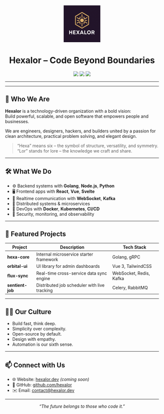 <p align="center">
  <img src="../assets/logo.png" alt="Hexalor Logo" width="120"/>
</p>

<h1 align="center">Hexalor – Code Beyond Boundaries</h1>

<p align="center">
  <img src="https://img.shields.io/badge/Innovation-Driven-blue?style=flat-square" />
  <img src="https://img.shields.io/badge/Open%20Source-First-green?style=flat-square" />
  <img src="https://img.shields.io/badge/Built%20with%20Heart-%E2%9D%A4-red?style=flat-square" />
</p>

---

<!-- <p align="center">
  <img src="https://raw.githubusercontent.com/hexalor/.assets/main/banner.png" alt="Hexalor Banner" />
</p> -->

---

## 🌌 Who We Are

**Hexalor** is a technology-driven organization with a bold vision:  
Build powerful, scalable, and open software that empowers people and businesses.

We are engineers, designers, hackers, and builders united by a passion for clean architecture, practical problem solving, and elegant design.

> “Hexa” means six – the symbol of structure, versatility, and symmetry.  
> “Lor” stands for lore – the knowledge we craft and share.

---

## 🛠️ What We Do

- ⚙️ Backend systems with **Golang**, **Node.js**, **Python**
- 🖥️ Frontend apps with **React**, **Vue**, **Svelte**
- 📡 Realtime communication with **WebSocket**, **Kafka**
- 🧠 Distributed systems & microservices
- 🚀 DevOps with **Docker**, **Kubernetes**, **CI/CD**
- 🔐 Security, monitoring, and observability

---

## 🌟 Featured Projects

| Project        | Description                                      | Tech Stack              |
|----------------|--------------------------------------------------|--------------------------|
| **hexa-core**  | Internal microservice starter framework          | Golang, gRPC             |
| **orbital-ui** | UI library for admin dashboards                  | Vue 3, TailwindCSS       |
| **flux-sync**  | Real-time cross-service data sync engine         | WebSocket, Redis, Kafka  |
| **sentient-job** | Distributed job scheduler with live tracking   | Celery, RabbitMQ         |

---

## 👨‍🚀 Our Culture

- Build fast, think deep.
- Simplicity over complexity.
- Open-source by default.
- Design with empathy.
- Automation is our sixth sense.

---

## 📫 Connect with Us

- 🌐 Website: [hexalor.dev](https://hexalor.dev) _(coming soon)_
- 🐙 GitHub: [github.com/hexalor](https://github.com/hexalor)
- ✉️ Email: [contact@hexalor.dev](mailto:contact@hexalor.dev)

---

<p align="center"><em>“The future belongs to those who code it.”</em></p>
